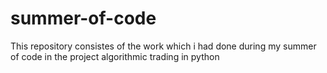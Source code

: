 # summer-of-code
This repository consistes of the work which i had done during my summer of code in the project algorithmic trading in python

